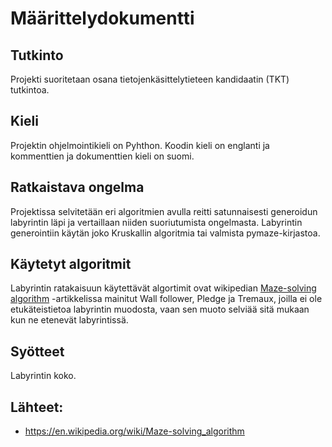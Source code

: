 # Määrittelydokumentti

## Tutkinto

Projekti suoritetaan osana tietojenkäsittelytieteen kandidaatin (TKT) tutkintoa.

## Kieli

Projektin ohjelmointikieli on Pyhthon. Koodin kieli on englanti ja  kommenttien ja dokumenttien kieli on suomi. 

## Ratkaistava ongelma

Projektissa selvitetään eri algoritmien avulla reitti satunnaisesti generoidun labyrintin läpi ja vertaillaan niiden suoriutumista ongelmasta. Labyrintin generointiin käytän joko Kruskallin algoritmia tai valmista pymaze-kirjastoa.

## Käytetyt algoritmit

Labyrintin ratakaisuun käytettävät algortimit ovat wikipedian [Maze-solving algorithm](https://en.wikipedia.org/wiki/Maze-solving_algorithm) -artikkelissa mainitut Wall follower, Pledge ja Tremaux, joilla ei ole etukäteistietoa labyrintin muodosta, vaan sen muoto selviää sitä mukaan kun ne etenevät labyrintissä.

## Syötteet

Labyrintin koko.

## Lähteet:

  - https://en.wikipedia.org/wiki/Maze-solving_algorithm
